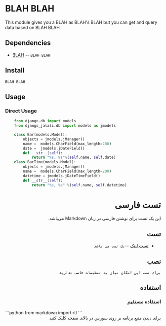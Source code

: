 BLAH BLAH
=============
This module gives you a BLAH as BLAH's BLAH but you can get and query data based on BLAH BLAH


 
Dependencies
------------
* [BLAH](http://BLAH.BLAH.org/BLAH/BLAH/) -- `BLAH BLAH`

Install
-------

    BLAH BLAH

Usage
-----

### Direct Usage

 

```python
    from django.db import models                                                                                                                          
    from django_jalali.db import models as jmodels

    class Bar(models.Model):
        objects = jmodels.jManager()
        name =  models.CharField(max_length=200)
        date =  jmodels.jDateField()
        def __str__(self):
            return "%s, %s"%(self.name, self.date)
    class BarTime(models.Model):
        objects = jmodels.jManager()
        name =  models.CharField(max_length=200)
        datetime = jmodels.jDateTimeField()
        def __str__(self):
            return "%s, %s" %(self.name, self.datetime)
```

<div dir="rtl">

تست فارسی
=============
این یک تست برای نوشتن فارسی در زبان Markdown می‌باشد.

تست
-------
* [تست لینک](http://BLAH.BLAH.org/BLAH/BLAH/) --`یک تست می باشد`

نصب
-------

    برای نصب این امکان نیاز به تنظیمات خاصی ندارید

استفاده
-----

### استفاده مستقیم
<div dir="ltr">
```python
    from markdown import rtl                                                                                                                          
```
<div dir="rtl">
برای دیدن منبع برنامه بر روی سورس در بالای صفحه کلیک کنید